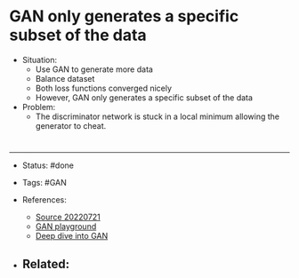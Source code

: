 # GAN only generates a specific subset of the data
- Situation:
	- Use GAN to generate more data
	- Balance dataset
	- Both loss functions converged nicely
	- However, GAN only generates a specific subset of the data
- Problem:
	- The discriminator network is stuck in a local minimum allowing the generator to cheat.


# 

---
- Status: #done

- Tags: #GAN 

- References:
	- [Source 20220721](https://today.bnomial.com/)
	- [GAN playground](https://cs.stanford.edu/people/karpathy/gan/)
	- [Deep dive into GAN](https://deeplearning.neuromatch.io/tutorials/W2D4_GenerativeModels/student/W2D4_Tutorial2.html)

- Related:
	- 

